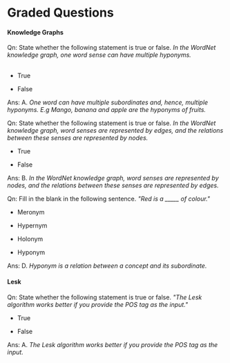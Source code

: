 # Graded Questions

#### Knowledge Graphs

Qn: State whether the following statement is true or false. *In the WordNet knowledge graph, one word sense can have multiple hyponyms.*  
 
- True

- False

Ans: A. *One word can have multiple subordinates and, hence, multiple hyponyms. E.g Mango, banana and apple are the hyponyms of fruits.*

Qn: State whether the following statement is true or false. *In the WordNet knowledge graph, word senses are represented by edges, and the relations between these senses are represented by nodes.*  

- True

- False

Ans: B. *In the WordNet knowledge graph, word senses are represented by nodes, and the relations between these senses are represented by edges.*

Qn: Fill in the blank in the following sentence. *"Red is a \_\_\_\_\_ of colour."*

- Meronym 

- Hypernym

- Holonym

- Hyponym

Ans: D. *Hyponym is a relation between a concept and its subordinate.*

#### Lesk

Qn: State whether the following statement is true or false. *"The Lesk algorithm works better if you provide the POS tag as the input."*

- True

- False

Ans: A. *The Lesk algorithm works better if you provide the POS tag as the input.*

